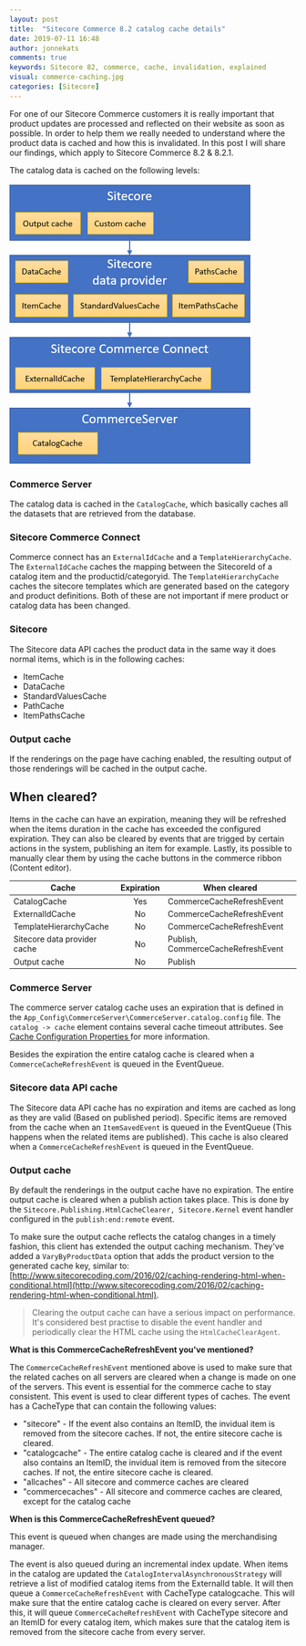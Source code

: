 ```yaml
---
layout: post
title:  "Sitecore Commerce 8.2 catalog cache details"
date: 2019-07-11 16:48
author: jonnekats
comments: true
keywords: Sitecore 82, commerce, cache, invalidation, explained
visual: commerce-caching.jpg
categories: [Sitecore]
---
```

For one of our Sitecore Commerce customers it is really important that product updates are processed and reflected on their website as soon as possible. In order to help them we really needed to understand where the product data is cached and how this is invalidated. In this post I will share our findings, which apply to Sitecore Commerce 8.2 & 8.2.1.

<!--more-->

The catalog data is cached on the following levels:

![Caching layers](/assets/images/commerce-caching/cachinglayers.gif)

### Commerce Server
The catalog data is cached in the `CatalogCache`, which basically caches all the datasets that are retrieved from the database.  

### Sitecore Commerce Connect
Commerce connect has an `ExternalIdCache` and a `TemplateHierarchyCache`. The `ExternalIdCache` caches the mapping between the SitecoreId of a catalog item and the productid/categoryid. The `TemplateHierarchyCache` caches the sitecore templates which are generated based on the category and product definitions. Both of these are not important if mere product or catalog data has been changed.

### Sitecore
The Sitecore data API caches the product data in the same way it does normal items, which is in the following caches:

- ItemCache
- DataCache
- StandardValuesCache
- PathCache
- ItemPathsCache

### Output cache
If the renderings on the page have caching enabled, the resulting output of those renderings will be cached in the output cache. 

## When cleared?
Items in the cache can have an expiration, meaning they will be refreshed when the items duration in the cache has exceeded the configured expiration. They can also be cleared by events that are trigged by certain actions in the system, publishing an item for example. Lastly, its possible to manually clear them by using the cache buttons in the commerce ribbon (Content editor). 

| Cache | Expiration | When cleared |
| -------------|:-------------:|-----------|
| CatalogCache | Yes | CommerceCacheRefreshEvent |
| ExternalIdCache | No | CommerceCacheRefreshEvent |
| TemplateHierarchyCache | No | CommerceCacheRefreshEvent |
| Sitecore data provider cache | No | Publish, CommerceCacheRefreshEvent |
| Output cache | No | Publish |

### Commerce Server
The commerce server catalog cache uses an expiration that is defined in the `App_Config\CommerceServer\CommerceServer.catalog.config` file. The `catalog -> cache` element contains several cache timeout attributes. See [Cache Configuration Properties ](https://docs.microsoft.com/en-us/previous-versions/commerce-server/aa144659(v=cs.90)) for more information.

Besides the expiration the entire catalog cache is cleared when a `CommerceCacheRefreshEvent` is queued in the EventQueue.  

### Sitecore data API cache
The Sitecore data API cache has no expiration and items are cached as long as they are valid (Based on published period). Specific items are removed from the cache when an `ItemSavedEvent` is queued in the EventQueue (This happens when the related items are published). This cache is also cleared when a `CommerceCacheRefreshEvent` is queued in the EventQueue.  

### Output cache
By default the renderings in the output cache have no expiration. The entire output cache is cleared when a publish action takes place. This is done by the `Sitecore.Publishing.HtmlCacheClearer, Sitecore.Kernel` event handler configured in the `publish:end:remote` event. 

To make sure the output cache reflects the catalog changes in a timely fashion, this client has extended the output caching mechanism. They've added a `VaryByProductData` option that adds the product version to the generated cache key, similar to: [http://www.sitecorecoding.com/2016/02/caching-rendering-html-when-conditional.html](http://www.sitecorecoding.com/2016/02/caching-rendering-html-when-conditional.html).

> Clearing the output cache can have a serious impact on performance. It's considered best practise to disable the event handler and periodically clear the HTML cache using the `HtmlCacheClearAgent`.

**What is this CommerceCacheRefreshEvent you've mentioned?**

The `CommerceCacheRefreshEvent` mentioned above is used to make sure that the related caches on all servers are cleared when a change is made on one of the servers. This event is essential for the commerce cache to stay consistent. This event is used to clear different types of caches. The event has a CacheType that can contain the following values:

- "sitecore" - If the event also contains an ItemID, the invidual item is removed from the sitecore caches. If not, the entire sitecore cache is cleared. 
- "catalogcache" - The entire catalog cache is cleared and if the event also contains an ItemID, the invidual item is removed from the sitecore caches. If not, the entire sitecore cache is cleared. 
- "allcaches" - All sitecore and commerce caches are cleared
- "commercecaches" - All sitecore and commerce caches are cleared, except for the catalog cache

**When is this CommerceCacheRefreshEvent queued?**

This event is queued when changes are made using the merchandising manager. 

The event is also queued during an incremental index update. When items in the catalog are updated the `CatalogIntervalAsynchronousStrategy` will retrieve a list of modified catalog items from the ExternalId table. It will then queue a `CommerceCacheRefreshEvent` with CacheType catalogcache. This will make sure that the entire catalog cache is cleared on every server. After this, it will queue `CommerceCacheRefreshEvent` with CacheType sitecore and an ItemID for every catalog item, which makes sure that the catalog item is removed from the sitecore cache from every server. 